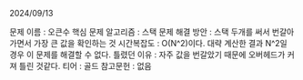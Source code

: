 2024/09/13

문제 이름 : 오큰수
핵심 문제 알고리즘 : 스택
문제 해결 방안 : 스택 두개를 써서 번갈아가면서 가장 큰 값을 확인하는 것
시간복잡도 : O(N^2)이다. 대략 계산한 결과 N^2일 경우 이 문제를 해결할 수 없다.
틀렸던 이유 : 자주 값을 번갈았기 때문에 오버헤드가 커져 틀린 것같다.
티어 : 골드
참고문헌 : 없음